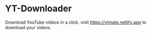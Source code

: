 # YT-Downloader
Download YouTube videos in a click. visit https://ytmate.netlify.app to download your videos.
